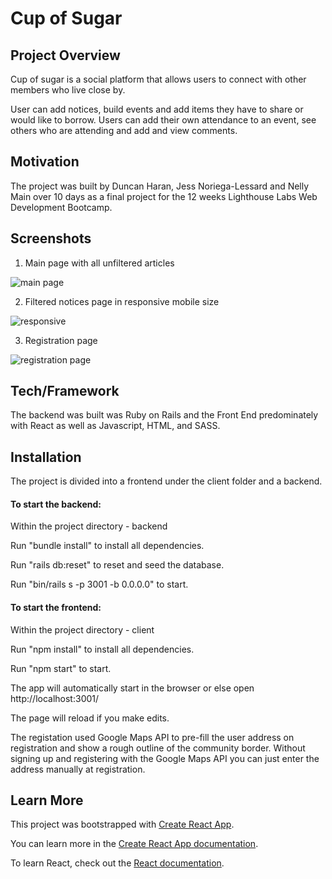# Cup of Sugar

## Project Overview
Cup of sugar is a social platform that allows users to connect with other members who live close by. 

User can add notices, build events and add items they have to share or would like to borrow. 
Users can add their own attendance to an event, see others who are attending and add and view comments. 

## Motivation

The project was built by Duncan Haran, Jess Noriega-Lessard and Nelly Main over 10 days as a final project for the 12 weeks Lighthouse Labs Web Development Bootcamp. 

## Screenshots
1. Main page with all unfiltered articles

![main page]()

2. Filtered notices page in responsive mobile size

![responsive]()

3. Registration page

![registration page]()

## Tech/Framework
The backend was built was Ruby on Rails and the Front End predominately with React as well as Javascript, HTML, and SASS. 

## Installation

The project is divided into a frontend under the client folder and a backend. 

#### To start the backend:

Within the project directory - backend

Run "bundle install" to install all dependencies.

Run "rails db:reset" to reset and seed the database. 

Run "bin/rails s -p 3001 -b 0.0.0.0" to start. 

#### To start the frontend: 

Within the project directory - client

Run "npm install" to install all dependencies.

Run "npm start" to start. 

The app will automatically start in the browser or else open http://localhost:3001/ 

The page will reload if you make edits.

The registation used Google Maps API to pre-fill the user address on registration and show a rough outline of the community border. Without signing up and registering with the Google Maps API you can just enter the address manually at registration. 

## Learn More

This project was bootstrapped with [Create React App](https://github.com/facebook/create-react-app).

You can learn more in the [Create React App documentation](https://facebook.github.io/create-react-app/docs/getting-started).

To learn React, check out the [React documentation](https://reactjs.org/).

